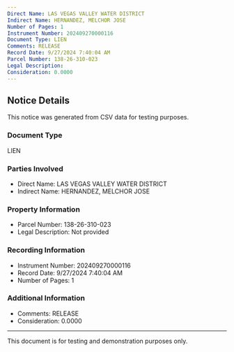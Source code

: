 ```yaml
---
Direct Name: LAS VEGAS VALLEY WATER DISTRICT
Indirect Name: HERNANDEZ, MELCHOR JOSE
Number of Pages: 1
Instrument Number: 202409270000116
Document Type: LIEN
Comments: RELEASE
Record Date: 9/27/2024 7:40:04 AM
Parcel Number: 138-26-310-023
Legal Description: 
Consideration: 0.0000
---
```


## Notice Details

This notice was generated from CSV data for testing purposes.

### Document Type
LIEN

### Parties Involved
- Direct Name: LAS VEGAS VALLEY WATER DISTRICT
- Indirect Name: HERNANDEZ, MELCHOR JOSE

### Property Information
- Parcel Number: 138-26-310-023
- Legal Description: Not provided

### Recording Information
- Instrument Number: 202409270000116
- Record Date: 9/27/2024 7:40:04 AM
- Number of Pages: 1

### Additional Information
- Comments: RELEASE
- Consideration: 0.0000

---

This document is for testing and demonstration purposes only.
